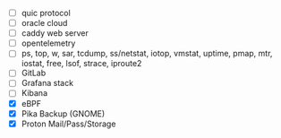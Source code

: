 - [ ] quic protocol
- [ ] oracle cloud
- [ ] caddy web server
- [ ] opentelemetry
- [ ] ps, top, w, sar, tcdump, ss/netstat, iotop, vmstat, uptime, pmap, mtr, iostat, free, lsof, strace, iproute2
- [ ] GitLab
- [ ] Grafana stack
- [ ] Kibana
- [x] eBPF
- [x] Pika Backup (GNOME)
- [x] Proton Mail/Pass/Storage